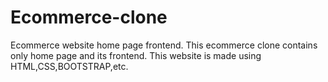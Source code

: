 # Ecommerce-clone
Ecommerce website home page frontend.
This ecommerce clone contains only home page and its frontend.
This website is made using HTML,CSS,BOOTSTRAP,etc.
